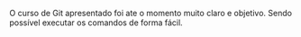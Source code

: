 O curso de Git apresentado foi ate o momento muito claro e objetivo. Sendo possível executar os comandos de forma fácil.